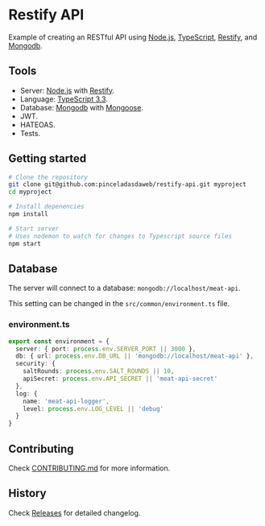# Restify API

Example of creating an RESTful API using [Node.js](https://nodejs.org), [TypeScript](https://www.typescriptlang.org/), [Restify](http://restify.com/), and [Mongodb](http://mongodb.org).

## Tools
* Server: [Node.js](https://nodejs.org) with [Restify](http://restify.com/).
* Language: [TypeScript 3.3](https://www.typescriptlang.org/).
* Database: [Mongodb](http://mongodb.org) with [Mongoose](http://mongoosejs.com/).
* JWT.
* HATEOAS.
* Tests.

## Getting started

```sh
# Clone the repository
git clone git@github.com:pinceladasdaweb/restify-api.git myproject
cd myproject

# Install depenencies
npm install

# Start server
# Uses nodemon to watch for changes to Typescript source files
npm start
```

## Database

The server will connect to a database: `mongodb://localhost/meat-api`.

This setting can be changed in the `src/common/environment.ts` file.

### environment.ts
```ts
export const environment = {
  server: { port: process.env.SERVER_PORT || 3000 },
  db: { url: process.env.DB_URL || 'mongodb://localhost/meat-api' },
  security: {
    saltRounds: process.env.SALT_ROUNDS || 10,
    apiSecret: process.env.API_SECRET || 'meat-api-secret'
  },
  log: {
    name: 'meat-api-logger',
    level: process.env.LOG_LEVEL || 'debug'
  }
}
```

## Contributing

Check [CONTRIBUTING.md](CONTRIBUTING.md) for more information.

## History

Check [Releases](https://github.com/pinceladasdaweb/restify-api/releases) for detailed changelog.